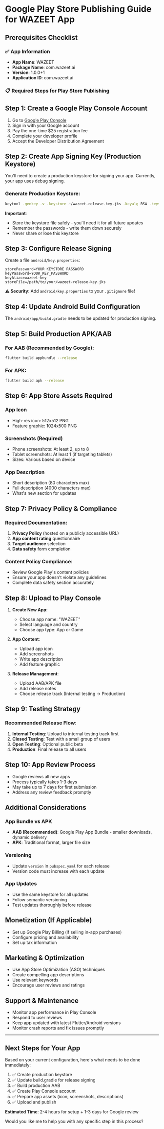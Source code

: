 # Google Play Store Publishing Guide for WAZEET App

## Prerequisites Checklist

### ✅ App Information
- **App Name**: WAZEET
- **Package Name**: com.wazeet.ai
- **Version**: 1.0.0+1
- **Application ID**: com.wazeet.ai

### 📋 Required Steps for Play Store Publishing

## Step 1: Create a Google Play Console Account

1. Go to [Google Play Console](https://play.google.com/console)
2. Sign in with your Google account
3. Pay the one-time $25 registration fee
4. Complete your developer profile
5. Accept the Developer Distribution Agreement

## Step 2: Create App Signing Key (Production Keystore)

You'll need to create a production keystore for signing your app. Currently, your app uses debug signing.

### Generate Production Keystore:

```bash
keytool -genkey -v -keystore ~/wazeet-release-key.jks -keyalg RSA -keysize 2048 -validity 10000 -alias wazeet-key
```

**Important**: 
- Store the keystore file safely - you'll need it for all future updates
- Remember the passwords - write them down securely
- Never share or lose this keystore

## Step 3: Configure Release Signing

Create a file `android/key.properties`:

```properties
storePassword=YOUR_KEYSTORE_PASSWORD
keyPassword=YOUR_KEY_PASSWORD
keyAlias=wazeet-key
storeFile=/path/to/your/wazeet-release-key.jks
```

**⚠️ Security**: Add `android/key.properties` to your `.gitignore` file!

## Step 4: Update Android Build Configuration

The `android/app/build.gradle` needs to be updated for production signing.

## Step 5: Build Production APK/AAB

### For AAB (Recommended by Google):
```bash
flutter build appbundle --release
```

### For APK:
```bash
flutter build apk --release
```

## Step 6: App Store Assets Required

### App Icon
- High-res icon: 512x512 PNG
- Feature graphic: 1024x500 PNG

### Screenshots (Required)
- Phone screenshots: At least 2, up to 8
- Tablet screenshots: At least 1 (if targeting tablets)
- Sizes: Various based on device

### App Description
- Short description (80 characters max)
- Full description (4000 characters max)
- What's new section for updates

## Step 7: Privacy Policy & Compliance

### Required Documentation:
1. **Privacy Policy** (hosted on a publicly accessible URL)
2. **App content rating** questionnaire
3. **Target audience** selection
4. **Data safety** form completion

### Content Policy Compliance:
- Review Google Play's content policies
- Ensure your app doesn't violate any guidelines
- Complete data safety section accurately

## Step 8: Upload to Play Console

1. **Create New App**:
   - Choose app name: "WAZEET"
   - Select language and country
   - Choose app type: App or Game

2. **App Content**:
   - Upload app icon
   - Add screenshots
   - Write app description
   - Add feature graphic

3. **Release Management**:
   - Upload AAB/APK file
   - Add release notes
   - Choose release track (Internal testing → Production)

## Step 9: Testing Strategy

### Recommended Release Flow:
1. **Internal Testing**: Upload to internal testing track first
2. **Closed Testing**: Test with a small group of users
3. **Open Testing**: Optional public beta
4. **Production**: Final release to all users

## Step 10: App Review Process

- Google reviews all new apps
- Process typically takes 1-3 days
- May take up to 7 days for first submission
- Address any review feedback promptly

## Additional Considerations

### App Bundle vs APK
- **AAB (Recommended)**: Google Play App Bundle - smaller downloads, dynamic delivery
- **APK**: Traditional format, larger file size

### Versioning
- Update `version` in `pubspec.yaml` for each release
- Version code must increase with each update

### App Updates
- Use the same keystore for all updates
- Follow semantic versioning
- Test updates thoroughly before release

## Monetization (If Applicable)
- Set up Google Play Billing (if selling in-app purchases)
- Configure pricing and availability
- Set up tax information

## Marketing & Optimization
- Use App Store Optimization (ASO) techniques
- Create compelling app descriptions
- Use relevant keywords
- Encourage user reviews and ratings

## Support & Maintenance
- Monitor app performance in Play Console
- Respond to user reviews
- Keep app updated with latest Flutter/Android versions
- Monitor crash reports and fix issues promptly

---

## Next Steps for Your App

Based on your current configuration, here's what needs to be done immediately:

1. ✅ Create production keystore
2. ✅ Update build.gradle for release signing
3. ✅ Build production AAB
4. ✅ Create Play Console account
5. ✅ Prepare app assets (icon, screenshots, descriptions)
6. ✅ Upload and publish

**Estimated Time**: 2-4 hours for setup + 1-3 days for Google review

Would you like me to help you with any specific step in this process?
